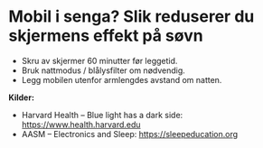 # Mobil i senga? Slik reduserer du skjermens effekt på søvn
* Skru av skjermer 60 minutter før leggetid.
* Bruk nattmodus / blålysfilter om nødvendig.
* Legg mobilen utenfor armlengdes avstand om natten.

**Kilder:**
- Harvard Health – Blue light has a dark side: https://www.health.harvard.edu
- AASM – Electronics and Sleep: https://sleepeducation.org
